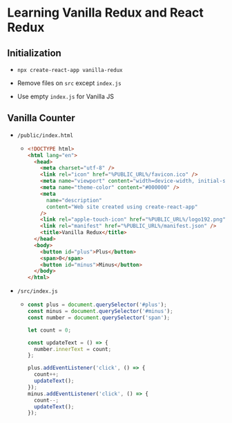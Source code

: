 # Learning Vanilla Redux and React Redux

## Initialization

- `npx create-react-app vanilla-redux`

- Remove files on `src` except `index.js`

- Use empty `index.js` for Vanilla JS

## Vanilla Counter

- `/public/index.html`

  - ```html
    <!DOCTYPE html>
    <html lang="en">
      <head>
        <meta charset="utf-8" />
        <link rel="icon" href="%PUBLIC_URL%/favicon.ico" />
        <meta name="viewport" content="width=device-width, initial-scale=1" />
        <meta name="theme-color" content="#000000" />
        <meta
          name="description"
          content="Web site created using create-react-app"
        />
        <link rel="apple-touch-icon" href="%PUBLIC_URL%/logo192.png" />
        <link rel="manifest" href="%PUBLIC_URL%/manifest.json" />
        <title>Vanilla Redux</title>
      </head>
      <body>
        <button id="plus">Plus</button>
        <span>0</span>
        <button id="minus">Minus</button>
      </body>
    </html>
    ```

- `/src/index.js`

  - ```js
    const plus = document.querySelector('#plus');
    const minus = document.querySelector('#minus');
    const number = document.querySelector('span');

    let count = 0;

    const updateText = () => {
      number.innerText = count;
    };

    plus.addEventListener('click', () => {
      count++;
      updateText();
    });
    minus.addEventListener('click', () => {
      count--;
      updateText();
    });
    ```
